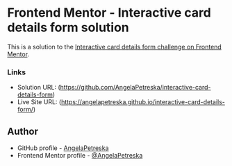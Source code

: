 # Frontend Mentor - Interactive card details form solution

This is a solution to the [Interactive card details form challenge on Frontend Mentor](https://www.frontendmentor.io/challenges/interactive-card-details-form-XpS8cKZDWw). 

### Links
- Solution URL: (https://github.com/AngelaPetreska/interactive-card-details-form)
- Live Site URL: (https://angelapetreska.github.io/interactive-card-details-form/)

## Author
- GitHub profile - [AngelaPetreska](https://github.com/AngelaPetreska)
- Frontend Mentor profile - [@AngelaPetreska](https://www.frontendmentor.io/profile/AngelaPetreska)
